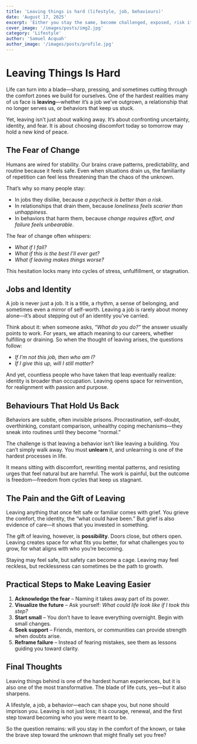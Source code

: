 ```yaml
---
title: 'Leaving things is hard (lifestyle, job, behaviours)'
date: 'August 17, 2025'
excerpt: 'Either you stay the same, become challenged, exposed, risk it all, or lose it all.'
cover_image: '/images/posts/img2.jpg'
category: 'Lifestyle'
author: 'Samuel Acquah'
author_image: '/images/posts/profile.jpg'
---
```


# Leaving Things Is Hard

Life can turn into a blade—sharp, pressing, and sometimes cutting through the comfort zones we build for ourselves. One of the hardest realities many of us face is **leaving**—whether it’s a job we’ve outgrown, a relationship that no longer serves us, or behaviors that keep us stuck.  

Yet, leaving isn’t just about walking away. It’s about confronting uncertainty, identity, and fear. It is about choosing discomfort today so tomorrow may hold a new kind of peace.  



## The Fear of Change

Humans are wired for stability. Our brains crave patterns, predictability, and routine because it feels safe. Even when situations drain us, the familiarity of repetition can feel less threatening than the chaos of the unknown.  

That’s why so many people stay:  
- In jobs they dislike, because *a paycheck is better than a risk*.  
- In relationships that drain them, because *loneliness feels scarier than unhappiness*.  
- In behaviors that harm them, because *change requires effort, and failure feels unbearable*.  

The fear of change often whispers:  
- *What if I fail?*  
- *What if this is the best I’ll ever get?*  
- *What if leaving makes things worse?*  

This hesitation locks many into cycles of stress, unfulfillment, or stagnation.  



## Jobs and Identity

A job is never just a job. It is a title, a rhythm, a sense of belonging, and sometimes even a mirror of self-worth. Leaving a job is rarely about money alone—it’s about stepping out of an identity you’ve carried.  

Think about it: when someone asks, *“What do you do?”* the answer usually points to work. For years, we attach meaning to our careers, whether fulfilling or draining. So when the thought of leaving arises, the questions follow:  
- *If I’m not this job, then who am I?*  
- *If I give this up, will I still matter?*  

And yet, countless people who have taken that leap eventually realize: identity is broader than occupation. Leaving opens space for reinvention, for realignment with passion and purpose.  



## Behaviours That Hold Us Back

Behaviors are subtle, often invisible prisons. Procrastination, self-doubt, overthinking, constant comparison, unhealthy coping mechanisms—they sneak into routines until they become “normal.”  

The challenge is that leaving a behavior isn’t like leaving a building. You can’t simply walk away. You must **unlearn** it, and unlearning is one of the hardest processes in life.  

It means sitting with discomfort, rewriting mental patterns, and resisting urges that feel natural but are harmful. The work is painful, but the outcome is freedom—freedom from cycles that keep us stagnant.  



## The Pain and the Gift of Leaving

Leaving anything that once felt safe or familiar comes with grief. You grieve the comfort, the identity, the “what could have been.” But grief is also evidence of care—it shows that you invested in something.  

The gift of leaving, however, is **possibility**. Doors close, but others open. Leaving creates space for what fits you better, for what challenges you to grow, for what aligns with who you’re becoming.  

Staying may feel safe, but safety can become a cage. Leaving may feel reckless, but recklessness can sometimes be the path to growth.  



## Practical Steps to Make Leaving Easier

1. **Acknowledge the fear** – Naming it takes away part of its power.  
2. **Visualize the future** – Ask yourself: *What could life look like if I took this step?*  
3. **Start small** – You don’t have to leave everything overnight. Begin with small changes.  
4. **Seek support** – Friends, mentors, or communities can provide strength when doubts arise.  
5. **Reframe failure** – Instead of fearing mistakes, see them as lessons guiding you toward clarity.  



## Final Thoughts

Leaving things behind is one of the hardest human experiences, but it is also one of the most transformative. The blade of life cuts, yes—but it also sharpens.  

A lifestyle, a job, a behavior—each can shape you, but none should imprison you. Leaving is not just loss; it is courage, renewal, and the first step toward becoming who you were meant to be.  

So the question remains: will you stay in the comfort of the known, or take the brave step toward the unknown that might finally set you free?
